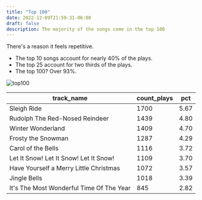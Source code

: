 ```yaml
---
title: "Top 100"
date: 2022-12-09T21:59:31-06:00
draft: false
description: The majority of the songs come in the top 100
---
```


There's a reason it feels repetitive.  

- The top 10 songs account for nearly 40% of the plays.
- The top 25 account for two thirds of the plays.
- The top 100? Over 93%. 

![top100](/images/top100.jpg)

|track_name|count_plays|pct|
|---|---|---|
|Sleigh Ride|1700|5.67|
|Rudolph The Red-Nosed Reindeer|1439|4.80|
|Winter Wonderland|1409|4.70|
|Frosty the Snowman|1287|4.29|
|Carol of the Bells|1116|3.72|
|Let It Snow! Let It Snow! Let It Snow!|1109|3.70|
|Have Yourself a Merry Little Christmas|1072|3.57|
|Jingle Bells|1018|3.39|
|It's The Most Wonderful Time Of The Year|845|2.82|



